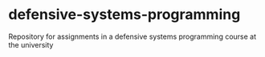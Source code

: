 # defensive-systems-programming
Repository for assignments in a defensive systems programming course at the university
